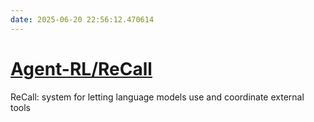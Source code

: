 ```yaml
---
date: 2025-06-20 22:56:12.470614
---
```


# [Agent-RL/ReCall](https://github.com/Agent-RL/ReCall)

ReCall: system for letting language models use and coordinate external tools